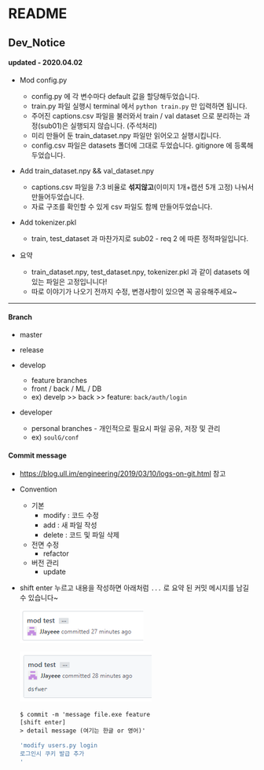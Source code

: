 # README



## Dev_Notice

#### updated - 2020.04.02

- Mod config.py
  - config.py 에 각 변수마다 default 값을 할당해두었습니다.
  - train.py 파일 실행시 terminal 에서 `python train.py` 만 입력하면 됩니다. 
  - 주어진 captions.csv 파일을 불러와서 train / val dataset 으로 분리하는 과정(sub01)은 실행되지 않습니다. (주석처리)
  - 미리 만들어 둔 train_dataset.npy 파일만 읽어오고 실행시킵니다.
  - config.csv 파일은 datasets 폴더에 그대로 두었습니다. gitignore 에 등록해두었습니다.

- Add train_dataset.npy && val_dataset.npy 
  - captions.csv 파일을 7:3 비율로 **섞지않고**(이미지 1개+캡션 5개 고정) 나눠서 만들어두었습니다. 
  - 자료 구조를 확인할 수 있게 csv 파일도 함께 만들어두었습니다.

- Add tokenizer.pkl
  - train, test_dataset 과 마찬가지로 sub02 - req 2 에 따른 정적파일입니다. 
- 요약
  - train_dataset.npy, test_dataset.npy, tokenizer.pkl 과 같이 datasets 에 있는 파일은 고정입니니다!
  - 따로 이야기가 나오기 전까지 수정, 변경사항이 있으면 꼭 공유해주세요~



---

#### 

#### Branch

- master 

- release

- develop  
  - feature branches
  - front / back / ML / DB 
  - ex) develp >> back >> feature: `back/auth/login`

- developer
  - personal branches - 개인적으로 필요시 파일 공유, 저장 및 관리 
  - ex) `soulG/conf`



#### Commit message

- https://blog.ull.im/engineering/2019/03/10/logs-on-git.html 참고

- Convention 
  - 기본
    - modify  : 코드 수정
    - add  : 새 파일 작성
    - delete : 코드 및 파일 삭제
  - 전면 수정
    - refactor  
  - 버전 관리
    - update

- shift enter 누르고 내용을 작성하면 아래처럼 `...` 로 요약 된 커밋 메시지를 남길 수 있습니다~

  ![](./doc/images/commit1.PNG)

  ![](./doc/images/commit2.PNG)

  ```
  $ commit -m 'message file.exe feature
  [shift enter]
  > detail message (여기는 한글 or 영어)'
  ```

  ```bash
  'modify users.py login  
  로그인시 쿠키 발급 추가
  '
  ```

